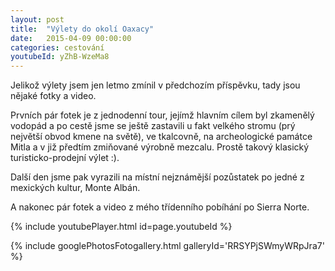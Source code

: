 ```yaml
---
layout: post
title:  "Výlety do okolí Oaxacy"
date:   2015-04-09 00:00:00
categories: cestování
youtubeId: yZhB-WzeMa8
---
```


Jelikož výlety jsem jen letmo zmínil v předchozím příspěvku, tady jsou nějaké fotky a video.

Prvních pár fotek je z jednodenní tour, jejímž hlavním cílem byl zkamenělý vodopád a po cestě jsme se ještě zastavili u fakt velkého stromu (prý největší obvod kmene na světě), ve tkalcovně, na archeologické památce Mitla a v již předtím zmiňované výrobně mezcalu. Prostě takový klasický turisticko-prodejní výlet :).

Další den jsme pak vyrazili na místní nejznámější pozůstatek po jedné z mexických kultur, Monte Albán.

A nakonec pár fotek a video z mého třídenního pobíhání po Sierra Norte.

{% include youtubePlayer.html id=page.youtubeId %}

{% include googlePhotosFotogallery.html galleryId='RRSYPjSWmyWRpJra7' %}
